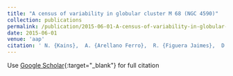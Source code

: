 ```yaml
---
title: "A census of variability in globular cluster M 68 (NGC 4590)"
collection: publications
permalink: /publication/2015-06-01-A-census-of-variability-in-globular-cluster-M-68-NGC-4590
date: 2015-06-01
venue: 'aap'
citation: ' N. {Kains},  A. {Arellano Ferro},  R. {Figuera Jaimes},  D. {Bramich},  J. {Skottfelt},  U. {J{\o}rgensen},  Y. {Tsapras},  R. {Street},  P. {Browne},  M. {Dominik},  K. {Horne},  M. {Hundertmark},  S. {Ipatov},  C. {Snodgrass},  I. {Steele},  K. {Alsubai},  V. {Bozza},  S. {Calchi Novati},  S. {Ciceri},  G. {D&apos;Ago},  P. {Galianni},  S. {Gu},  K. {Harps{\o}e},  T. {Hinse},  D. {Juncher},  H. {Korhonen},  L. {Mancini},  A. {Popovas},  M. {Rabus},  S. {Rahvar},  J. {Southworth},  J. {Surdej},  C. {Vilela},  X. {Wang},  O. {Wertz}, &quot;A census of variability in globular cluster M 68 (NGC 4590).&quot; aap, 2015.'
---
```

Use [Google Scholar](https://scholar.google.com/scholar?q=A+census+of+variability+in+globular+cluster+M+68+(NGC+4590)){:target="_blank"} for full citation
